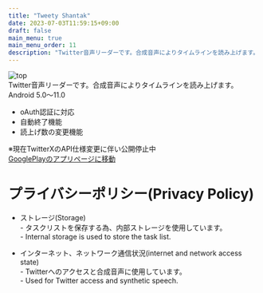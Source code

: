 ```yaml
---
title: "Tweety Shantak"
date: 2023-07-03T11:59:15+09:00
draft: false
main_menu: true
main_menu_order: 11
description: "Twitter音声リーダーです。合成音声によりタイムラインを読み上げます。"
---
```

![top](/image/2023-07-03-TS.png)  
Twitter音声リーダーです。合成音声によりタイムラインを読み上げます。  
Android 5.0〜11.0  
- oAuth認証に対応  
- 自動終了機能  
- 読上げ数の変更機能  

※現在TwitterXのAPI仕様変更に伴い公開停止中  
[GooglePlayのアプリページに移動](https://play.google.com/store/apps/details?id=com.alchg.tweetyshantaktrial)  

# プライバシーポリシー(Privacy Policy)  
- ストレージ(Storage)  
        - タスクリストを保存する為、内部ストレージを使用しています。  
        - Internal storage is used to store the task list.  

- インターネット、ネットワーク通信状況(internet and network access state)  
        - Twitterへのアクセスと合成音声に使用しています。  
        - Used for Twitter access and synthetic speech.  

